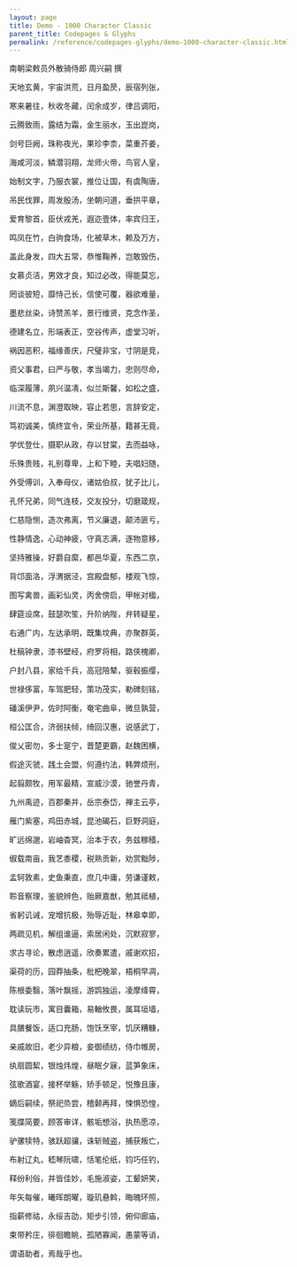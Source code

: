 ```yaml
---
layout: page
title: Demo - 1000 Character Classic
parent_title: Codepages & Glyphs
permalink: /reference/codepages-glyphs/demo-1000-character-classic.html
---
```


<div id="bpmbook" class="bpmbook" style="direction:ltr;">
<div class="topic_user_field">
<div id="U0">
<p>南朝梁敕员外散骑侍郎 周兴嗣 撰</p>
<p>天地玄黄，宇宙洪荒，日月盈昃，辰宿列张，

寒来暑往，秋收冬藏，闰余成岁，律吕调阳，

云腾致雨，露结为霜，金生丽水，玉出崑岗，

剑号巨阙，珠称夜光，果珍李柰，菜重芥姜，

海咸河淡，鳞潜羽翔，龙师火帝，鸟官人皇，

始制文字，乃服衣裳，推位让国，有虞陶唐，

吊民伐罪，周发殷汤，坐朝问道，垂拱平章，

爱育黎首，臣伏戎羌，遐迩壹体，率宾归王，

鸣凤在竹，白驹食场，化被草木，赖及万方，

盖此身发，四大五常，恭惟鞠养，岂敢毁伤，

女慕贞洁，男效才良，知过必改，得能莫忘，

罔谈彼短，靡恃己长，信使可覆，器欲难量，

墨悲丝染，诗赞羔羊，景行维贤，克念作圣，

德建名立，形端表正，空谷传声，虚堂习听，

祸因恶积，福缘善庆，尺璧非宝，寸阴是竞，

资父事君，曰严与敬，孝当竭力，忠则尽命，

临深履薄，夙兴温凊，似兰斯馨，如松之盛，

川流不息，渊澄取映，容止若思，言辞安定，

笃初诚美，慎终宜令，荣业所基，籍甚无竟，

学优登仕，摄职从政，存以甘棠，去而益咏，

乐殊贵贱，礼别尊卑，上和下睦，夫唱妇随，

外受傅训，入奉母仪，诸姑伯叔，犹子比儿，

孔怀兄弟，同气连枝，交友投分，切磨箴规，

仁慈隐恻，造次弗离，节义廉退，颠沛匪亏，

性静情逸，心动神疲，守真志满，逐物意移，

坚持雅操，好爵自縻，都邑华夏，东西二京，

背邙面洛，浮渭据泾，宫殿盘郁，楼观飞惊，

图写禽兽，画彩仙灵，丙舍傍启，甲帐对楹，

肆筵设席，鼓瑟吹笙，升阶纳陛，弁转疑星，

右通广内，左达承明，既集坟典，亦聚群英，

杜稿钟隶，漆书壁经，府罗将相，路侠槐卿，

户封八县，家给千兵，高冠陪辇，驱毂振缨，

世禄侈富，车驾肥轻，策功茂实，勒碑刻铭，

磻溪伊尹，佐时阿衡，奄宅曲阜，微旦孰营，

桓公匡合，济弱扶倾，绮回汉惠，说感武丁，

俊乂密勿，多士寔宁，晋楚更霸，赵魏困横，

假途灭虢，践土会盟，何遵约法，韩弊烦刑，

起翦颇牧，用军最精，宣威沙漠，驰誉丹青，

九州禹迹，百郡秦并，岳宗泰岱，禅主云亭，

雁门紫塞，鸡田赤城，昆池碣石，巨野洞庭，

旷远绵邈，岩岫杳冥，治本于农，务兹稼穑，

俶载南亩，我艺黍稷，税熟贡新，劝赏黜陟，

孟轲敦素，史鱼秉直，庶几中庸，劳谦谨敕，

聆音察理，鉴貌辨色，贻厥嘉猷，勉其祗植，

省躬讥诫，宠增抗极，殆辱近耻，林皋幸即，

两疏见机，解组谁逼，索居闲处，沉默寂寥，

求古寻论，散虑逍遥，欣奏累遣，戚谢欢招，

渠荷的历，园莽抽条，枇杷晚翠，梧桐早凋，

陈根委翳，落叶飘摇，游鹍独运，凌摩绛霄，

耽读玩市，寓目囊箱，易輶攸畏，属耳垣墙，

具膳餐饭，适口充肠，饱饫烹宰，饥厌糟糠，

亲戚故旧，老少异粮，妾御绩纺，侍巾帷房，

纨扇圆絜，银烛炜煌，昼眠夕寐，蓝笋象床，

弦歌酒宴，接杯举觞，矫手顿足，悦豫且康，

嫡后嗣续，祭祀烝尝，稽颡再拜，悚惧恐惶，

笺牒简要，顾答审详，骸垢想浴，执热愿凉，

驴骡犊特，骇跃超骧，诛斩贼盗，捕获叛亡，

布射辽丸，嵇琴阮啸，恬笔伦纸，钧巧任钓，

释纷利俗，并皆佳妙，毛施淑姿，工颦妍笑，

年矢每催，曦晖朗曜，璇玑悬斡，晦魄环照，

指薪修祜，永绥吉劭，矩步引领，俯仰廊庙，

束带矜庄，徘徊瞻眺，孤陋寡闻，愚蒙等诮，

谓语助者，焉哉乎也。</p>
</div>
</div>

